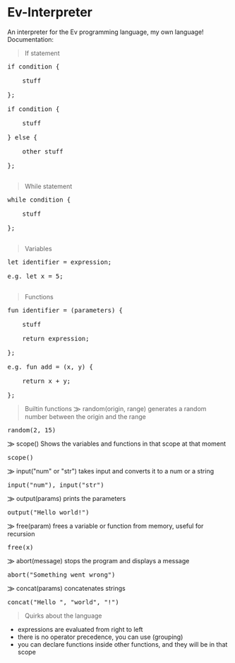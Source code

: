 # Ev-Interpreter
An interpreter for the Ev programming language, my own language!<br/>
Documentation:<br/>
> If statement<br/>
<pre>
if condition {<br/>
    stuff<br/>
};<br/>
if condition {<br/>
    stuff<br/>
} else {<br/>
    other stuff<br/>
};<br/>
</pre>

> While statement<br/>
<pre>
while condition {<br/>
    stuff<br/>
};<br/>
</pre>

> Variables<br/>
<pre>
let identifier = expression;<br/>
e.g. let x = 5;<br/>
</pre>

> Functions<br/>
<pre>
fun identifier = (parameters) {<br/>
    stuff<br/>
    return expression;<br/>
};<br/>
e.g. fun add = (x, y) {<br/>
    return x + y;<br/>
};
</pre>

> Builtin functions
  ⨠ random(origin, range) generates a random number between the origin and the range
<pre>random(2, 15)</pre>
  ⨠ scope() Shows the variables and functions in that scope at that moment
<pre>scope()</pre>
  ⨠ input("num" or "str") takes input and converts it to a num or a string
<pre>input("num"), input("str")</pre>
  ⨠ output(params) prints the parameters
<pre>output("Hello world!")</pre>
  ⨠ free(param) frees a variable or function from memory, useful for recursion
<pre>free(x)</pre>
  ⨠ abort(message) stops the program and displays a message
<pre>abort("Something went wrong")</pre>
  ⨠ concat(params) concatenates strings
<pre>concat("Hello ", "world", "!")</pre>
> Quirks about the language
  - expressions are evaluated from right to left 
  - there is no operator precedence, you can use (grouping)
  - you can declare functions inside other functions, and they will be in that scope
